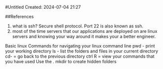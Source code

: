 #Untitled
Created: 2024-07-04 21:27

##References
1. what is ssh? Secure shell protocol. Port 22 is also known as ssh. 
2. most of the time servers that our applications are deployed on are linux servers and knowing your way around it makes your a better engineer.

Basic linux Commands for navigating your linux command line
pwd - print your working directory
ls - list the folders and files in your current directory
cd- = go back to the previous directory
ctrl R = view your commands that you have used
Use the . mkdir to create hidden folders 

